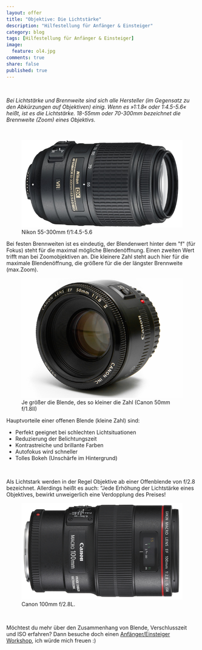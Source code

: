 ```yaml
---
layout: offer
title: "Objektive: Die Lichtstärke"
description: "Hilfestellung für Anfänger & Einsteiger"
category: blog
tags: [Hilfestellung für Anfänger & Einsteiger]
image:
  feature: ol4.jpg
comments: true
share: false
published: true
---
```

 
  


    


*Bei Lichtstärke und Brennweite sind sich alle 
Hersteller (im Gegensatz zu den Abkürzungen 
auf Objektiven) einig. Wenn es »1:1.8« oder 1:4.5-5.6« heißt, ist es die Lichtstärke. 18-55mm oder 70-300mm bezeichnet die
Brennweite (Zoom) eines Objektivs.* 
 
  


    




<figure>
<img src="/images/ol1.jpg"/>
<figcaption>Nikon 55-300mm f/1:4.5-5.6</figcaption>
</figure>

Bei festen Brennweiten ist es eindeutig, der Blendenwert hinter dem "f" (für Fokus) steht für die maximal mögliche Blendenöffnung.
Einen zweiten Wert trifft man bei Zoomobjektiven an. Die kleinere 
Zahl steht auch hier für die maximale Blendenöffnung, die größere für die der längster Brennweite (max.Zoom).

<figure>
<img src="/images/ol2.jpg"/>
<figcaption>Je größer die Blende, des so kleiner die Zahl (Canon 50mm f/1.8II)</figcaption>
</figure>


Hauptvorteile einer offenen Blende (kleine Zahl) sind:

* Perfekt geeignet bei schlechten Lichtsituationen
* Reduzierung der Belichtungszeit
* Kontrastreiche und brillante Farben
* Autofokus wird schneller
* Tolles Bokeh (Unschärfe im Hintergrund)

 
  


    



Als Lichtstark werden in der Regel Objektive ab einer Offenblende von f/2.8 bezeichnet. Allerdings heißt es auch: “Jede Erhöhung der 
Lichtstärke eines Objektives, bewirkt unweigerlich eine Verdopplung des Preises!

<figure>
<img src="/images/ol3.jpg"/>
<figcaption>Canon 100mm f/2.8L.</figcaption>
</figure>

 
  


    



Möchtest du mehr über den Zusammenhang von Blende, Verschlusszeit und ISO erfahren? Dann besuche doch einen [Anfänger/Einsteiger Workshop](http://www.kay-pehnke.de/einzelworkshop/workshop-anfaenger/), ich würde mich freuen :)